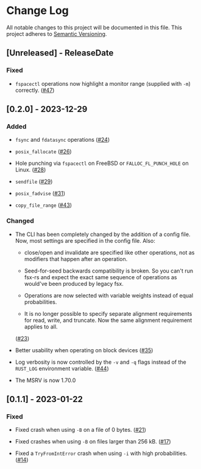 # Change Log

All notable changes to this project will be documented in this file.
This project adheres to [Semantic Versioning](https://semver.org/).

## [Unreleased] - ReleaseDate

### Fixed

- `fspacectl` operations now highlight a monitor range (supplied with `-m`)
  correctly.
  ([#47](https://github.com/asomers/fsx-rs/pull/47))

## [0.2.0] - 2023-12-29

### Added

- `fsync` and `fdatasync` operations
  ([#24](https://github.com/asomers/fsx-rs/pull/24))

- `posix_fallocate`
  ([#26](https://github.com/asomers/fsx-rs/pull/26))

- Hole punching via `fspacectl` on FreeBSD or `FALLOC_FL_PUNCH_HOLE` on Linux.
  ([#28](https://github.com/asomers/fsx-rs/pull/28))

- `sendfile`
  ([#29](https://github.com/asomers/fsx-rs/pull/29))

- `posix_fadvise`
  ([#31](https://github.com/asomers/fsx-rs/pull/31))

- `copy_file_range`
  ([#43](https://github.com/asomers/fsx-rs/pull/43))

### Changed

- The CLI has been completely changed by the addition of a config file.  Now,
  most settings are specified in the config file.  Also:

  * close/open and invalidate are specified like other operations, not as
    modifiers that happen after an operation.

  * Seed-for-seed backwards compatibility is broken.  So you can't run fsx-rs
    and expect the exact same sequence of operations as would've been produced
    by legacy fsx.

  * Operations are now selected with variable weights instead of equal
    probabilities.

  * It is no longer possible to specify separate alignment requirements for
    read, write, and truncate.  Now the same alignment requirement applies to
    all.

  ([#23](https://github.com/asomers/fsx-rs/pull/23))

- Better usability when operating on block devices
  ([#35](https://github.com/asomers/fsx-rs/pull/35))

- Log verbosity is now controlled by the `-v` and `-q` flags instead of the
  `RUST_LOG` environment variable.
  ([#44](https://github.com/asomers/fsx-rs/pull/44))

- The MSRV is now 1.70.0

## [0.1.1] - 2023-01-22
### Fixed

- Fixed crash when using `-B` on a file of 0 bytes.
  ([#21](https://github.com/asomers/fsx-rs/pull/21))

- Fixed crashes when using `-B` on files larger than 256 kB.
  ([#17](https://github.com/asomers/fsx-rs/pull/17))

- Fixed a `TryFromIntError` crash when using `-i` with high probabilities.
  ([#14](https://github.com/asomers/fsx-rs/pull/14))
